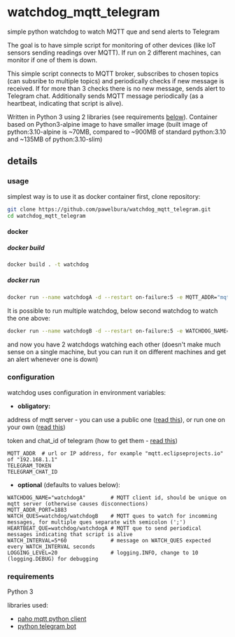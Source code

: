 # watchdog_mqtt_telegram

simple python watchdog to watch MQTT que and send alerts to Telegram

The goal is to have simple script for monitoring of other devices (like IoT sensors sending readings over MQTT). If run on 2 different machines, can monitor if one of them is down.

This simple script connects to MQTT broker, subscribes to chosen topics (can subsribe to multiple topics) and periodically checks if new message is received. If for more than 3 checks there is no new message, sends alert to Telegram chat. Additionally sends MQTT message periodically (as a heartbeat, indicating that script is alive).

Written in Python 3 using 2 libraries (see requirements [below](#requirements)).
Container based on Python3-alpine image to have smaller image (built image of python:3.10-alpine is ~70MB, compared to ~900MB of standard python:3.10 and ~135MB of python:3.10-slim)

## details

### usage

simplest way is to use it as docker container
first, clone repository:

```bash
git clone https://github.com/pawelbura/watchdog_mqtt_telegram.git
cd watchdog_mqtt_telegram
```

#### docker

##### docker build

```bash
docker build . -t watchdog  
```

##### docker run

```bash
docker run --name watchdogA -d --restart on-failure:5 -e MQTT_ADDR="mqtt.eclipseprojects.io" -e TELEGRAM_TOKEN="...paste_your_token..." -e TELEGRAM_CHAT_ID="...paste_chat_id..." watchdog
```

It is possible to run multiple watchdog, below second watchdog to watch the one above:

```bash
docker run --name watchdogB -d --restart on-failure:5 -e WATCHDOG_NAME=watchdogB -e WATCH_QUES=watchdog/watchdogA -e HEARTBEAT_QUE=watchdog/watchdogB -e MQTT_ADDR="mqtt.eclipseprojects.io" -e TELEGRAM_TOKEN="...paste_your_token..." -e TELEGRAM_CHAT_ID="...paste_chat_id..." watchdog
```

and now you have 2 watchdogs watching each other (doesn't make much sense on a single machine, but you can run it on different machines and get an alert whenever one is down)

### configuration

watchdog uses configuration in environment variables:

- **obligatory:**

address of mqtt server - you can use a public one ([read this](http://mqtt.eclipseprojects.io/)), or run one on your own ([read this](https://github.com/eclipse/mosquitto))

token and chat_id of telegram (how to get them - [read this](https://core.telegram.org/bots))

```text
MQTT_ADDR  # url or IP address, for example "mqtt.eclipseprojects.io" of "192.168.1.1"
TELEGRAM_TOKEN
TELEGRAM_CHAT_ID
```

- **optional** (defaults to values below):

```text
WATCHDOG_NAME="watchdogA"        # MQTT client id, should be unique on mqtt server (otherwise causes disconnections)
MQTT_ADDR_PORT=1883
WATCH_QUES=watchdog/watchdogB    # MQTT ques to watch for incomming messages, for multiple ques separate with semicolon (';')
HEARTBEAT_QUE=watchdog/watchdogA # MQTT que to send periodical messages indicating that script is alive
WATCH_INTERVAL=5*60              # message on WATCH_QUES expected every WATCH_INTERVAL seconds
LOGGING_LEVEL=20                 # logging.INFO, change to 10 (logging.DEBUG) for debugging
```

### requirements

Python 3

libraries used:

- [paho mqtt python client](https://www.eclipse.org/paho/index.php?page=clients/python/index.php)
- [python telegram bot](https://github.com/python-telegram-bot/python-telegram-bot)
